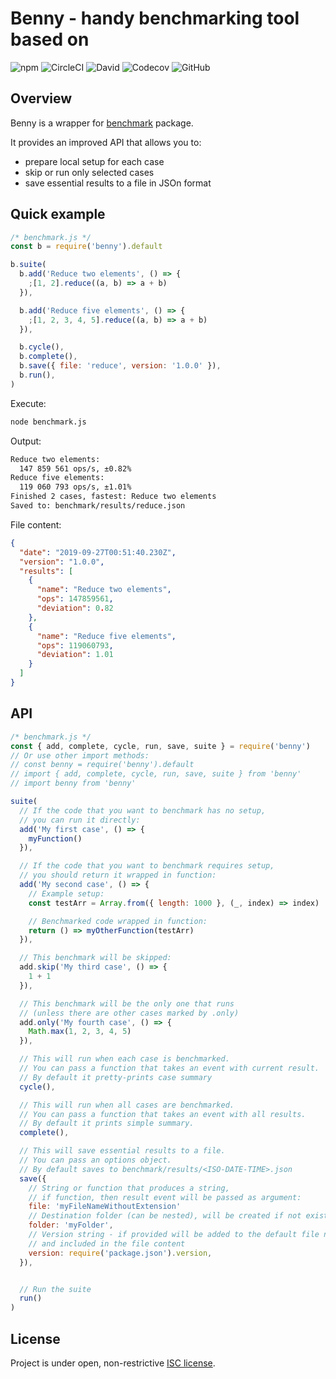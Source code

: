 # Benny - handy benchmarking tool based on

![npm](https://img.shields.io/npm/v/benny)
![CircleCI](https://img.shields.io/circleci/build/github/caderek/benny)
![David](https://img.shields.io/david/caderek/benny)
![Codecov](https://img.shields.io/codecov/c/github/caderek/benny)
![GitHub](https://img.shields.io/github/license/caderek/benny)

## Overview

Benny is a wrapper for [benchmark](https://www.npmjs.com/package/benchmark) package.

It provides an improved API that allows you to:

- prepare local setup for each case
- skip or run only selected cases
- save essential results to a file in JSOn format

## Quick example

```js
/* benchmark.js */
const b = require('benny').default

b.suite(
  b.add('Reduce two elements', () => {
    ;[1, 2].reduce((a, b) => a + b)
  }),

  b.add('Reduce five elements', () => {
    ;[1, 2, 3, 4, 5].reduce((a, b) => a + b)
  }),

  b.cycle(),
  b.complete(),
  b.save({ file: 'reduce', version: '1.0.0' }),
  b.run(),
)
```

Execute:

```sh
node benchmark.js
```

Output:

```sh
Reduce two elements:
  147 859 561 ops/s, ±0.82%
Reduce five elements:
  119 060 793 ops/s, ±1.01%
Finished 2 cases, fastest: Reduce two elements
Saved to: benchmark/results/reduce.json
```

File content:

```json
{
  "date": "2019-09-27T00:51:40.230Z",
  "version": "1.0.0",
  "results": [
    {
      "name": "Reduce two elements",
      "ops": 147859561,
      "deviation": 0.82
    },
    {
      "name": "Reduce five elements",
      "ops": 119060793,
      "deviation": 1.01
    }
  ]
}
```

## API

```js
/* benchmark.js */
const { add, complete, cycle, run, save, suite } = require('benny')
// Or use other import methods:
// const benny = require('benny').default
// import { add, complete, cycle, run, save, suite } from 'benny'
// import benny from 'benny'

suite(
  // If the code that you want to benchmark has no setup,
  // you can run it directly:
  add('My first case', () => {
    myFunction()
  }),

  // If the code that you want to benchmark requires setup,
  // you should return it wrapped in function:
  add('My second case', () => {
    // Example setup:
    const testArr = Array.from({ length: 1000 }, (_, index) => index)

    // Benchmarked code wrapped in function:
    return () => myOtherFunction(testArr)
  }),

  // This benchmark will be skipped:
  add.skip('My third case', () => {
    1 + 1
  }),

  // This benchmark will be the only one that runs
  // (unless there are other cases marked by .only)
  add.only('My fourth case', () => {
    Math.max(1, 2, 3, 4, 5)
  }),

  // This will run when each case is benchmarked.
  // You can pass a function that takes an event with current result.
  // By default it pretty-prints case summary
  cycle(),

  // This will run when all cases are benchmarked.
  // You can pass a function that takes an event with all results.
  // By default it prints simple summary.
  complete(),

  // This will save essential results to a file.
  // You can pass an options object.
  // By default saves to benchmark/results/<ISO-DATE-TIME>.json
  save({
    // String or function that produces a string,
    // if function, then result event will be passed as argument:
    file: 'myFileNameWithoutExtension'
    // Destination folder (can be nested), will be created if not exists:
    folder: 'myFolder',
    // Version string - if provided will be added to the default file name
    // and included in the file content
    version: require('package.json').version,
  }),


  // Run the suite
  run()
)
```

## License

Project is under open, non-restrictive [ISC license](LICENSE).
